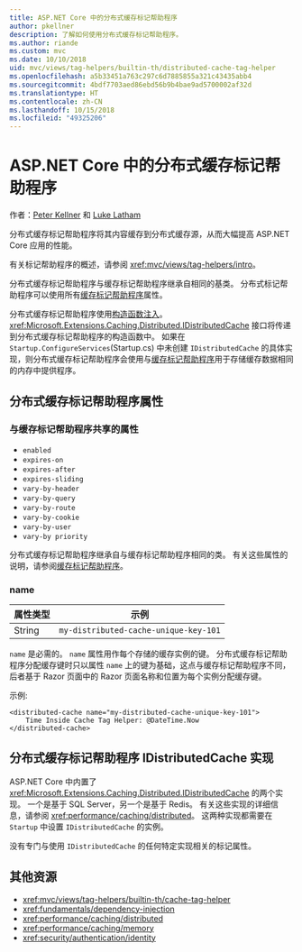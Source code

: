 ```yaml
---
title: ASP.NET Core 中的分布式缓存标记帮助程序
author: pkellner
description: 了解如何使用分布式缓存标记帮助程序。
ms.author: riande
ms.custom: mvc
ms.date: 10/10/2018
uid: mvc/views/tag-helpers/builtin-th/distributed-cache-tag-helper
ms.openlocfilehash: a5b33451a763c297c6d7885855a321c43435abb4
ms.sourcegitcommit: 4bdf7703aed86ebd56b9b4bae9ad5700002af32d
ms.translationtype: HT
ms.contentlocale: zh-CN
ms.lasthandoff: 10/15/2018
ms.locfileid: "49325206"
---
```

# <a name="distributed-cache-tag-helper-in-aspnet-core"></a>ASP.NET Core 中的分布式缓存标记帮助程序

作者：[Peter Kellner](http://peterkellner.net) 和 [Luke Latham](https://github.com/guardrex)

分布式缓存标记帮助程序将其内容缓存到分布式缓存源，从而大幅提高 ASP.NET Core 应用的性能。

有关标记帮助程序的概述，请参阅 <xref:mvc/views/tag-helpers/intro>。

分布式缓存标记帮助程序与缓存标记帮助程序继承自相同的基类。 分布式标记帮助程序可以使用所有[缓存标记帮助程序](xref:mvc/views/tag-helpers/builtin-th/cache-tag-helper)属性。

分布式缓存标记帮助程序使用[构造函数注入](xref:fundamentals/dependency-injection#constructor-injection-behavior)。 <xref:Microsoft.Extensions.Caching.Distributed.IDistributedCache> 接口将传递到分布式缓存标记帮助程序的构造函数中。 如果在 `Startup.ConfigureServices`(Startup.cs) 中未创建 `IDistributedCache` 的具体实现，则分布式缓存标记帮助程序会使用与[缓存标记帮助程序](xref:mvc/views/tag-helpers/builtin-th/cache-tag-helper)用于存储缓存数据相同的内存中提供程序。

## <a name="distributed-cache-tag-helper-attributes"></a>分布式缓存标记帮助程序属性

### <a name="attributes-shared-with-the-cache-tag-helper"></a>与缓存标记帮助程序共享的属性

* `enabled`
* `expires-on`
* `expires-after`
* `expires-sliding`
* `vary-by-header`
* `vary-by-query`
* `vary-by-route`
* `vary-by-cookie`
* `vary-by-user`
* `vary-by priority`

分布式缓存标记帮助程序继承自与缓存标记帮助程序相同的类。 有关这些属性的说明，请参阅[缓存标记帮助程序](xref:mvc/views/tag-helpers/builtin-th/cache-tag-helper)。

### <a name="name"></a>name

| 属性类型 | 示例                               |
| -------------- | ------------------------------------- |
| String         | `my-distributed-cache-unique-key-101` |

`name` 是必需的。 `name` 属性用作每个存储的缓存实例的键。 分布式缓存标记帮助程序分配缓存键时只以属性 `name` 上的键为基础，这点与缓存标记帮助程序不同，后者基于 Razor 页面中的 Razor 页面名称和位置为每个实例分配缓存键。

示例:

```cshtml
<distributed-cache name="my-distributed-cache-unique-key-101">
    Time Inside Cache Tag Helper: @DateTime.Now
</distributed-cache>
```

## <a name="distributed-cache-tag-helper-idistributedcache-implementations"></a>分布式缓存标记帮助程序 IDistributedCache 实现

ASP.NET Core 中内置了 <xref:Microsoft.Extensions.Caching.Distributed.IDistributedCache> 的两个实现。 一个是基于 SQL Server，另一个是基于 Redis。 有关这些实现的详细信息，请参阅 <xref:performance/caching/distributed>。 这两种实现都需要在 `Startup` 中设置 `IDistributedCache` 的实例。

没有专门与使用 `IDistributedCache` 的任何特定实现相关的标记属性。

## <a name="additional-resources"></a>其他资源

* <xref:mvc/views/tag-helpers/builtin-th/cache-tag-helper>
* <xref:fundamentals/dependency-injection>
* <xref:performance/caching/distributed>
* <xref:performance/caching/memory>
* <xref:security/authentication/identity>
